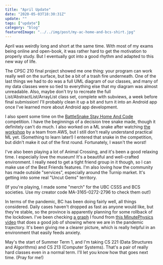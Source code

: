```yaml
---
title: "April Update"
date: "2020-05-03T18:30:31Z"
update: ""
tags: ["update"]
category: "blog"
featuredImage: "../../img/post/my-ac-home-and-bcs-shirt.jpg"
---
```

April was weirdly long and short at the same time. With most of my exams being 
online and open-book, it was rather hard to get the motivation to properly 
study. But I eventually got into a good rhythm and adapted to this new way of 
life.

The CPSC 210 final project showed me one thing: your program can work really 
well on the surface, but be a bit of a trash fire underneath. One of the last 
things we had to do was a full UML diagram of our classes, and many of my data 
classes were so tied to everything else that my diagram was almost unreadable.
Also, maybe don't try to recreate the full List/AbstractList/ArrayList class 
set, complete with subviews, a week before final submission! I'll probably 
clean it up a bit and turn it into an Android app once I've learned more about 
Android app development.

I also spent some time on the 
[BattleSnake Stay Home And Code](https://tinyurl.com/ycmhxwcy) 
competition. I have the beginnings of a decision tree snake made, though it 
definitely can't do much. I also worked on a ML snake after watching 
[the workshop](https://tinyurl.com/yba969b8) by a team from AWS, but I still 
don't really understand practical ML yet. (Something to learn later!) I entered 
that snake in the competition, but didn't make it out of the first round. 
Fortunately, I wasn't the worst!

I've also been playing a lot of Animal Crossing, and it's been a good relaxing 
time. I especially love the museum! It's a beautiful and well-crafted 
environment. I really need to get a tight friend group in it though, so I can 
make use of the Best Friends features. I'm also loving how the community has 
made outside "services", especially around the Turnip market. It's getting into 
some real "Uncut Gems" territory.

(If you're playing, I made some "merch" for the UBC CSSS and BCS societies. 
Use my creator code MA-3165-0272-2796 to check them out!)

In terms of the pandemic, BC has been doing fairly well, all things considered. 
Daily cases haven't dropped as fast as anyone would like, but they're stable, 
so the province is apparently planning for some rollback of the lockdown. I've 
been checking [a graph](https://aatishb.com/covidtrends/) I found from 
[this MinutePhysics video](https://youtu.be/54XLXg4fYsc) that does a good job
of showing where we are in the pandemic trajectory. It's been giving me a 
clearer picture, which is really helpful in an environment that easily feeds 
anxiety.

May's the start of Summer Term 1, and I'm taking CS 221 (Data Structures and 
Algorithms) and CS 213 (Computer Systems). That's a pair of really hard classes 
even in a normal term. I'll let you know how that goes next time. (Pray for me!) 

